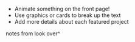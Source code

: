 * Animate something on the front page!
* Use graphics or cards to break up the text
* Add more details about each featured project

notes from look over^